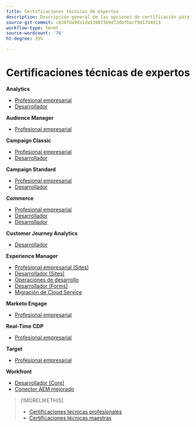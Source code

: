 ```yaml
---
title: Certificaciones técnicas de expertos
description: Descripción general de las opciones de certificación para usuarios expertos
source-git-commit: c830fda9da1da53807369d72dbfbacf9d17d4d13
workflow-type: tm+mt
source-wordcount: '76'
ht-degree: 35%

---
```


# Certificaciones técnicas de expertos

**Analytics**

* [Profesional empresarial](/help/certifications/aa/aa-e-business.md) <!--AD0-E208-->
* [Desarrollador](/help/certifications/aa/aa-e-developer.md) <!--AD0-E209-->

**Audience Manager**

* [Profesional empresarial](/help/certifications/aam/aam-e-business.md) <!--AD0-E457-->

**Campaign Classic**

* [Profesional empresarial](/help/certifications/acc/acc-e-business.md) <!--AD0-E327-->
* [Desarrollador](/help/certifications/acc/acc-e-developer.md) <!--AD0-E330-->

**Campaign Standard**

* [Profesional empresarial](/help/certifications/acs/acs-e-business.md) <!--AD0-E307-->
* [Desarrollador](/help/certifications/acs/acs-e-developer.md) <!--AD0-E306-->

**Commerce**

* [Profesional empresarial](/help/certifications/ac/ac-e-business.md) <!--AD0-E708-->
* [Desarrollador](/help/certifications/ac/ac-e-developer.md) <!--AD0-E716-->
* [Desarrollador](/help/certifications/ac/ac-e-fedeveloper.md) <!--AD0-E710-->

**Customer Journey Analytics**

* [Desarrollador](/help/certifications/acja/acja-e-developer.md) <!--AD0-E604-->

**Experience Manager**

* [Profesional empresarial (Sites)](/help/certifications/aem/aem-sites-e-business.md) <!--AD0-E121-->
* [Desarrollador (Sites)](/help/certifications/aem/aem-sites-e-developer.md) <!--AD0-E134-->
* [Operaciones de desarrollo](/help/certifications/aem/aem-devops-e-engineer.md) <!--AD0-E124-->
* [Desarrollador (Forms)](/help/certifications/aem/aem-forms-e-developer.md) <!--AD0-E125-->
* [Migración de Cloud Service](/help/certifications/aem/aem-cs-e-migration.md) <!--AD0-E136-->

**Marketo Engage**

* [Profesional empresarial](/help/certifications/ame/ame-e-business.md) <!--AD0-E559-->

**Real-Time CDP**

* [Profesional empresarial](/help/certifications/rtcdp/rtcdp-p-business.md) <!--AD0-E602-->

**Target**

* [Profesional empresarial](/help/certifications/at/at-e-business.md) <!--AD0-E406-->

**Workfront**

* [Desarrollador (Core)](/help/certifications/aw/aw-core-e-developer.md) <!--AD0-E904-->
* [Conector AEM mejorado](/help/certifications/aw/aw-aem-e-connector.md) <!--AD0-E906-->

>[!MORELIKETHIS]
>
>* [Certificaciones técnicas profesionales](professional.md)
>* [Certificaciones técnicas maestras](master.md)


